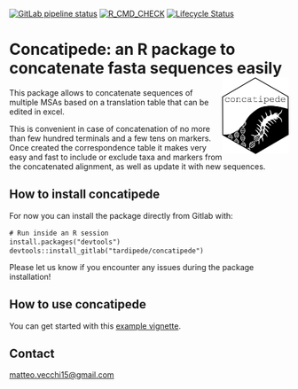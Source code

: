 [![GitLab pipeline status](https://gitlab.com/tardipede/concatipede/badges/master/pipeline.svg)](https://gitlab.com/tardipede/concatipede/commits/master)
[![R_CMD_CHECK](https://tardipede.gitlab.io/concatipede/R-CMD-check_badge.svg)](https://tardipede.gitlab.io/concatipede/R-CMD-check_output.txt)
[![Lifecycle Status](https://img.shields.io/badge/lifecycle-experimental-orange.svg)](https://www.tidyverse.org/lifecycle/)

Concatipede: an R package to concatenate fasta sequences easily  <img src="man/figures/concatipede_hexagon.png" width="120" align="right" />
==============================================================

This package allows to concatenate sequences of multiple MSAs based on a translation table that can be edited in excel.

This is convenient in case of concatenation of no more than few hundred terminals and a few tens on markers. Once created the correspondence table it makes very easy and fast to include or exclude taxa and markers from the concatenated alignment, as well as update it with new sequences.  

## How to install concatipede

For now you can install the package directly from Gitlab with:

```
# Run inside an R session
install.packages("devtools")
devtools::install_gitlab("tardipede/concatipede")
```

Please let us know if you encounter any issues during the package installation!

## How to use concatipede

You can get started with this [example vignette](https://tardipede.gitlab.io/concatipede/articles/010-package-usage.html).

## Contact
matteo.vecchi15@gmail.com
